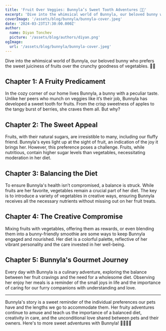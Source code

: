```yaml
---
title: 'Fruit Over Veggies: Bunnyla’s Sweet Tooth Adventures 🍓🥕'
excerpt: 'Dive into the whimsical world of Bunnyla, our beloved bunny who prefers the sweet juiciness of fruits over the crunchy goodness of vegetables. 🍇🥦'
coverImage: '/assets/blog/bunnyla/bunnyla-cover.jpeg'
date: '2024-03-23T17:30:00.000Z'
author:
  name: Diyan Tonchev
  picture: '/assets/blog/authors/diyan.png'
ogImage:
  url: '/assets/blog/bunnyla/bunnyla-cover.jpeg'
---
```


Dive into the whimsical world of Bunnyla, our beloved bunny who prefers the sweet juiciness of fruits over the crunchy goodness of vegetables. 🍇🥦

## Chapter 1: A Fruity Predicament

In the cozy corner of our home lives Bunnyla, a bunny with a peculiar taste. Unlike her peers who munch on veggies like it’s their job, Bunnyla has developed a sweet tooth for fruits. From the crisp sweetness of apples to the tangy burst of berries, she craves them all. But why?

## Chapter 2: The Sweet Appeal

Fruits, with their natural sugars, are irresistible to many, including our fluffy friend. Bunnyla's eyes light up at the sight of fruit, an indication of the joy it brings her. However, this preference poses a challenge. Fruits, while nutritious, contain higher sugar levels than vegetables, necessitating moderation in her diet.

## Chapter 3: Balancing the Diet

To ensure Bunnyla's health isn’t compromised, a balance is struck. While fruits are her favorite, vegetables remain a crucial part of her diet. The key is to introduce a variety of vegetables in creative ways, ensuring Bunnyla receives all the necessary nutrients without missing out on her fruit treats.

## Chapter 4: The Creative Compromise

Mixing fruits with vegetables, offering them as rewards, or even blending them into a bunny-friendly smoothie are some ways to keep Bunnyla engaged and nourished. Her diet is a colorful palette, reflective of her vibrant personality and the care invested in her well-being.

## Chapter 5: Bunnyla's Gourmet Journey

Every day with Bunnyla is a culinary adventure, exploring the balance between her fruit cravings and the need for a wholesome diet. Observing her enjoy her meals is a reminder of the small joys in life and the importance of caring for our furry companions with understanding and love.

---

Bunnyla's story is a sweet reminder of the individual preferences our pets have and the lengths we go to accommodate them. Her fruity adventures continue to amuse and teach us the importance of a balanced diet, creativity in care, and the unconditional love shared between pets and their owners. Here's to more sweet adventures with Bunnyla! 🍎🥕🐰💖
